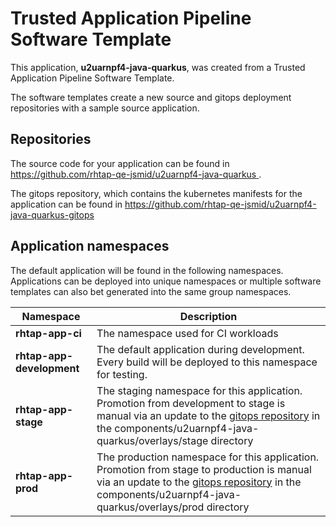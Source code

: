 # Trusted Application Pipeline Software Template

This application, **u2uarnpf4-java-quarkus**, was created from a Trusted Application Pipeline Software Template.

The software templates create a new source and gitops deployment repositories with a sample source application. 

## Repositories

The source code for your application can be found in [https://github.com/rhtap-qe-jsmid/u2uarnpf4-java-quarkus ](https://github.com/rhtap-qe-jsmid/u2uarnpf4-java-quarkus ).
 
The gitops repository, which contains the kubernetes manifests for the application can be found in 
[https://github.com/rhtap-qe-jsmid/u2uarnpf4-java-quarkus-gitops ](https://github.com/rhtap-qe-jsmid/u2uarnpf4-java-quarkus-gitops ) 

## Application namespaces 

The default application will be found in the following namespaces. Applications can be deployed into unique namespaces or multiple software templates can also bet generated into the same group namespaces.  

|  Namespace   |  Description   |  
| -------- | -------- |
| **rhtap-app-ci** | The namespace used for CI workloads |
| **rhtap-app-development** | The default application during development. Every build will be deployed to this namespace for testing. |
| **rhtap-app-stage** | The staging namespace for this application. Promotion from development to stage is manual via an update to the [gitops repository](https://github.com/rhtap-qe-jsmid/u2uarnpf4-java-quarkus-gitops ) in the components/u2uarnpf4-java-quarkus/overlays/stage directory |
| **rhtap-app-prod** | The production namespace for this application. Promotion from stage to production is manual via an update to the [gitops repository](https://github.com/rhtap-qe-jsmid/u2uarnpf4-java-quarkus-gitops ) in the components/u2uarnpf4-java-quarkus/overlays/prod directory |